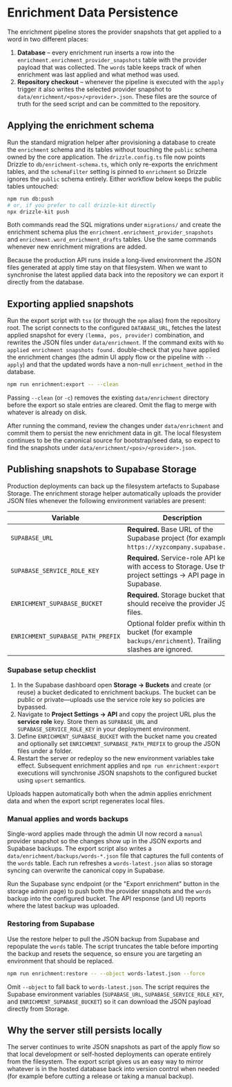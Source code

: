 # Enrichment Data Persistence

The enrichment pipeline stores the provider snapshots that get applied to a word in two different
places:

1. **Database** – every enrichment run inserts a row into the
   `enrichment.enrichment_provider_snapshots` table with the provider payload that was collected.
   The `words` table keeps track of when enrichment was last applied and what method was used.
2. **Repository checkout** – whenever the pipeline is executed with the `apply` trigger it also
   writes the selected provider snapshot to `data/enrichment/<pos>/<provider>.json`. These files are
   the source of truth for the seed script and can be committed to the repository.

## Applying the enrichment schema

Run the standard migration helper after provisioning a database to create the `enrichment`
schema and its tables without touching the `public` schema owned by the core application. The
`drizzle.config.ts` file now points Drizzle to `db/enrichment-schema.ts`, which only re-exports the
enrichment tables, and the `schemaFilter` setting is pinned to `enrichment` so Drizzle ignores the
`public` schema entirely. Either workflow below keeps the public tables untouched:

```bash
npm run db:push
# or, if you prefer to call drizzle-kit directly
npx drizzle-kit push
```

Both commands read the SQL migrations under `migrations/` and create the enrichment schema plus the
`enrichment.enrichment_provider_snapshots` and `enrichment.word_enrichment_drafts` tables. Use the
same commands whenever new enrichment migrations are added.

Because the production API runs inside a long-lived environment the JSON files generated at apply
time stay on that filesystem. When we want to synchronise the latest applied data back into the
repository we can export it directly from the database.

## Exporting applied snapshots

Run the export script with `tsx` (or through the `npm` alias) from the repository root. The script
connects to the configured `DATABASE_URL`, fetches the latest applied snapshot for every
`(lemma, pos, provider)` combination, and rewrites the JSON files under `data/enrichment`.
If the command exits with `No applied enrichment snapshots found.` double-check that you have
applied the enrichment changes (the admin UI apply flow or the pipeline with `--apply`) and that
the updated words have a non-null `enrichment_method` in the database.

```bash
npm run enrichment:export -- --clean
```

Passing `--clean` (or `-c`) removes the existing `data/enrichment` directory before the export so
stale entries are cleared. Omit the flag to merge with whatever is already on disk.

After running the command, review the changes under `data/enrichment` and commit them to persist the
new enrichment data in git. The local filesystem continues to be the canonical source for
bootstrap/seed data, so expect to find the snapshots under `data/enrichment/<pos>/<provider>.json`.

## Publishing snapshots to Supabase Storage

Production deployments can back up the filesystem artefacts to Supabase Storage. The enrichment
storage helper automatically uploads the provider JSON files whenever the following environment
variables are present:

| Variable | Description |
| --- | --- |
| `SUPABASE_URL` | **Required.** Base URL of the Supabase project (for example `https://xyzcompany.supabase.co`). |
| `SUPABASE_SERVICE_ROLE_KEY` | **Required.** Service-role API key with access to Storage. Use the project settings → API page in Supabase. |
| `ENRICHMENT_SUPABASE_BUCKET` | **Required.** Storage bucket that should receive the provider JSON files. |
| `ENRICHMENT_SUPABASE_PATH_PREFIX` | Optional folder prefix within the bucket (for example `backups/enrichment`). Trailing slashes are ignored. |

### Supabase setup checklist

1. In the Supabase dashboard open **Storage → Buckets** and create (or reuse) a bucket dedicated to
   enrichment backups. The bucket can be public or private—uploads use the service role key so
   policies are bypassed.
2. Navigate to **Project Settings → API** and copy the project URL plus the **service role** key.
   Store them as `SUPABASE_URL` and `SUPABASE_SERVICE_ROLE_KEY` in your deployment environment.
3. Define `ENRICHMENT_SUPABASE_BUCKET` with the bucket name you created and optionally set
   `ENRICHMENT_SUPABASE_PATH_PREFIX` to group the JSON files under a folder.
4. Restart the server or redeploy so the new environment variables take effect. Subsequent
   enrichment applies and `npm run enrichment:export` executions will synchronise JSON snapshots to
   the configured bucket using `upsert` semantics.

Uploads happen automatically both when the admin applies enrichment data and when the export script
regenerates local files.

### Manual applies and words backups

Single-word applies made through the admin UI now record a `manual` provider snapshot so the
changes show up in the JSON exports and Supabase backups. The export script also writes a
`data/enrichment/backups/words-*.json` file that captures the full contents of the `words` table.
Each run refreshes a `words-latest.json` alias so storage syncing can overwrite the canonical copy in
Supabase.

Run the Supabase sync endpoint (or the "Export enrichment" button in the storage admin page) to push
both the provider snapshots and the `words` backup into the configured bucket. The API response (and
UI) reports where the latest backup was uploaded.

### Restoring from Supabase

Use the restore helper to pull the JSON backup from Supabase and repopulate the `words` table. The
script truncates the table before importing the backup and resets the sequence, so ensure you are
targeting an environment that should be replaced.

```bash
npm run enrichment:restore -- --object words-latest.json --force
```

Omit `--object` to fall back to `words-latest.json`. The script requires the Supabase
environment variables (`SUPABASE_URL`, `SUPABASE_SERVICE_ROLE_KEY`, and
`ENRICHMENT_SUPABASE_BUCKET`) so it can download the JSON payload directly from Storage.

## Why the server still persists locally

The server continues to write JSON snapshots as part of the apply flow so that local development or
self-hosted deployments can operate entirely from the filesystem. The export script gives us an easy
way to mirror whatever is in the hosted database back into version control when needed (for example
before cutting a release or taking a manual backup).
